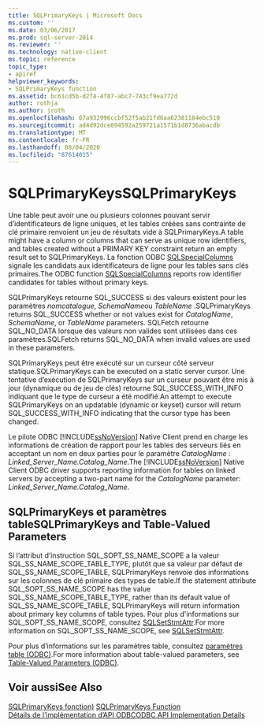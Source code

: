```yaml
---
title: SQLPrimaryKeys | Microsoft Docs
ms.custom: ''
ms.date: 03/06/2017
ms.prod: sql-server-2014
ms.reviewer: ''
ms.technology: native-client
ms.topic: reference
topic_type:
- apiref
helpviewer_keywords:
- SQLPrimaryKeys function
ms.assetid: bc61cd5b-d2f4-4f87-abc7-743cf9ea772d
author: rothja
ms.author: jroth
ms.openlocfilehash: 67a932996ccbf52f5ab21fd6aa62381184ebc510
ms.sourcegitcommit: ad4d92dce894592a259721a1571b1d8736abacdb
ms.translationtype: MT
ms.contentlocale: fr-FR
ms.lasthandoff: 08/04/2020
ms.locfileid: "87614015"
---
```

# <a name="sqlprimarykeys"></a><span data-ttu-id="2d5e8-102">SQLPrimaryKeys</span><span class="sxs-lookup"><span data-stu-id="2d5e8-102">SQLPrimaryKeys</span></span>
  <span data-ttu-id="2d5e8-103">Une table peut avoir une ou plusieurs colonnes pouvant servir d’identificateurs de ligne uniques, et les tables créées sans contrainte de clé primaire renvoient un jeu de résultats vide à SQLPrimaryKeys.</span><span class="sxs-lookup"><span data-stu-id="2d5e8-103">A table might have a column or columns that can serve as unique row identifiers, and tables created without a PRIMARY KEY constraint return an empty result set to SQLPrimaryKeys.</span></span> <span data-ttu-id="2d5e8-104">La fonction ODBC [SQLSpecialColumns](sqlspecialcolumns.md) signale les candidats aux identificateurs de ligne pour les tables sans clés primaires.</span><span class="sxs-lookup"><span data-stu-id="2d5e8-104">The ODBC function [SQLSpecialColumns](sqlspecialcolumns.md) reports row identifier candidates for tables without primary keys.</span></span>  
  
 <span data-ttu-id="2d5e8-105">SQLPrimaryKeys retourne SQL_SUCCESS si des valeurs existent pour les paramètres *nomcatalogue*, *SchemaName*ou *TableName* .</span><span class="sxs-lookup"><span data-stu-id="2d5e8-105">SQLPrimaryKeys returns SQL_SUCCESS whether or not values exist for *CatalogName*, *SchemaName*, or *TableName* parameters.</span></span> <span data-ttu-id="2d5e8-106">SQLFetch retourne SQL_NO_DATA lorsque des valeurs non valides sont utilisées dans ces paramètres.</span><span class="sxs-lookup"><span data-stu-id="2d5e8-106">SQLFetch returns SQL_NO_DATA when invalid values are used in these parameters.</span></span>  
  
 <span data-ttu-id="2d5e8-107">SQLPrimaryKeys peut être exécuté sur un curseur côté serveur statique.</span><span class="sxs-lookup"><span data-stu-id="2d5e8-107">SQLPrimaryKeys can be executed on a static server cursor.</span></span> <span data-ttu-id="2d5e8-108">Une tentative d’exécution de SQLPrimaryKeys sur un curseur pouvant être mis à jour (dynamique ou de jeu de clés) retourne SQL_SUCCESS_WITH_INFO indiquant que le type de curseur a été modifié.</span><span class="sxs-lookup"><span data-stu-id="2d5e8-108">An attempt to execute SQLPrimaryKeys on an updatable (dynamic or keyset) cursor will return SQL_SUCCESS_WITH_INFO indicating that the cursor type has been changed.</span></span>  
  
 <span data-ttu-id="2d5e8-109">Le pilote ODBC [!INCLUDE[ssNoVersion](../../includes/ssnoversion-md.md)] Native Client prend en charge les informations de création de rapport pour les tables des serveurs liés en acceptant un nom en deux parties pour le paramètre *CatalogName* : *Linked_Server_Name.Catalog_Name*.</span><span class="sxs-lookup"><span data-stu-id="2d5e8-109">The [!INCLUDE[ssNoVersion](../../includes/ssnoversion-md.md)] Native Client ODBC driver supports reporting information for tables on linked servers by accepting a two-part name for the *CatalogName* parameter: *Linked_Server_Name.Catalog_Name*.</span></span>  
  
## <a name="sqlprimarykeys-and-table-valued-parameters"></a><span data-ttu-id="2d5e8-110">SQLPrimaryKeys et paramètres table</span><span class="sxs-lookup"><span data-stu-id="2d5e8-110">SQLPrimaryKeys and Table-Valued Parameters</span></span>  
 <span data-ttu-id="2d5e8-111">Si l’attribut d’instruction SQL_SOPT_SS_NAME_SCOPE a la valeur SQL_SS_NAME_SCOPE_TABLE_TYPE, plutôt que sa valeur par défaut de SQL_SS_NAME_SCOPE_TABLE, SQLPrimaryKeys renvoie des informations sur les colonnes de clé primaire des types de table.</span><span class="sxs-lookup"><span data-stu-id="2d5e8-111">If the statement attribute SQL_SOPT_SS_NAME_SCOPE has the value SQL_SS_NAME_SCOPE_TABLE_TYPE, rather than its default value of SQL_SS_NAME_SCOPE_TABLE, SQLPrimaryKeys will return information about primary key columns of table types.</span></span> <span data-ttu-id="2d5e8-112">Pour plus d'informations sur SQL_SOPT_SS_NAME_SCOPE, consultez [SQLSetStmtAttr](sqlsetstmtattr.md).</span><span class="sxs-lookup"><span data-stu-id="2d5e8-112">For more information on SQL_SOPT_SS_NAME_SCOPE, see [SQLSetStmtAttr](sqlsetstmtattr.md).</span></span>  
  
 <span data-ttu-id="2d5e8-113">Pour plus d’informations sur les paramètres table, consultez [paramètres table &#40;ODBC&#41;](../native-client-odbc-table-valued-parameters/table-valued-parameters-odbc.md).</span><span class="sxs-lookup"><span data-stu-id="2d5e8-113">For more information about table-valued parameters, see [Table-Valued Parameters &#40;ODBC&#41;](../native-client-odbc-table-valued-parameters/table-valued-parameters-odbc.md).</span></span>  
  
## <a name="see-also"></a><span data-ttu-id="2d5e8-114">Voir aussi</span><span class="sxs-lookup"><span data-stu-id="2d5e8-114">See Also</span></span>  
 <span data-ttu-id="2d5e8-115">[SQLPrimaryKeys fonction)](https://go.microsoft.com/fwlink/?LinkId=59361) </span><span class="sxs-lookup"><span data-stu-id="2d5e8-115">[SQLPrimaryKeys Function](https://go.microsoft.com/fwlink/?LinkId=59361) </span></span>  
 [<span data-ttu-id="2d5e8-116">Détails de l’implémentation d’API ODBC</span><span class="sxs-lookup"><span data-stu-id="2d5e8-116">ODBC API Implementation Details</span></span>](odbc-api-implementation-details.md)  
  
  
